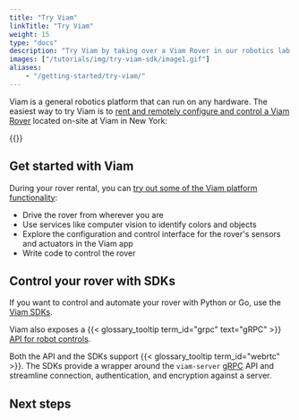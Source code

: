 ```yaml
---
title: "Try Viam"
linkTitle: "Try Viam"
weight: 15
type: "docs"
description: "Try Viam by taking over a Viam Rover in our robotics lab."
images: ["/tutorials/img/try-viam-sdk/image1.gif"]
aliases:
    - "/getting-started/try-viam/"
---
```


Viam is a general robotics platform that can run on any hardware.
The easiest way to try Viam is to [rent and remotely configure and control a Viam Rover](https://app.viam.com/try) located on-site at Viam in New York:

{{<gif webm_src="img/rover-reservation.webm" mp4_src="img/rover-reservation.mp4" alt="Rover reservation management page" max-width="800px">}}

## Get started with Viam

During your rover rental, you can [try out some of the Viam platform functionality](try-viam-tutorial/):

- Drive the rover from wherever you are
- Use services like computer vision to identify colors and objects
- Explore the configuration and control interface for the rover's sensors and actuators in the Viam app
- Write code to control the rover

## Control your rover with SDKs

If you want to control and automate your rover with Python or Go, use the [Viam SDKs](/program/sdks/).

Viam also exposes a {{< glossary_tooltip term_id="grpc" text="gRPC" >}} [API for robot controls](https://github.com/viamrobotics/api).

Both the API and the SDKs support {{< glossary_tooltip term_id="webrtc" >}}.
The SDKs provide a wrapper around the `viam-server` [gRPC](https://grpc.io/) API and streamline connection, authentication, and encryption against a server.

## Next steps
